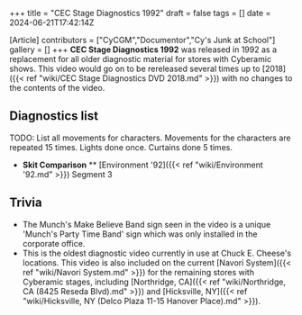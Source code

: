 +++
title = "CEC Stage Diagnostics 1992"
draft = false
tags = []
date = 2024-06-21T17:42:14Z

[Article]
contributors = ["CyCGM","Documentor","Cy's Junk at School"]
gallery = []
+++
<b>CEC Stage Diagnostics 1992</b> was released in 1992 as a replacement for all older diagnostic material for stores with Cyberamic shows. This video would go on to be rereleased several times up to [2018]({{< ref "wiki/CEC Stage Diagnostics DVD 2018.md" >}}) with no changes to the contents of the video.

<h2> Diagnostics list </h2>
TODO: List all movements for characters. Movements for the characters are repeated 15 times. Lights done once. Curtains done 5 times.

* <b>Skit Comparison</b>
** [Environment '92]({{< ref "wiki/Environment '92.md" >}}) Segment 3

<h2> Trivia </h2>

* The Munch's Make Believe Band sign seen in the video is a unique 'Munch's Party Time Band' sign which was only installed in the corporate office.
* This is the oldest diagnostic video currently in use at Chuck E. Cheese's locations. This video is also included on the current [Navori System]({{< ref "wiki/Navori System.md" >}}) for the remaining stores with Cyberamic stages, including [Northridge, CA]({{< ref "wiki/Northridge, CA (8425 Reseda Blvd).md" >}}) and [Hicksville, NY]({{< ref "wiki/Hicksville, NY (Delco Plaza 11-15 Hanover Place).md" >}}).